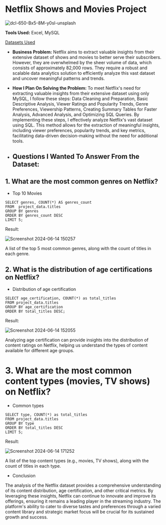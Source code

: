 # Netflix Shows and Movies Project
![dcl-650-Bx5-8M-y0sI-unsplash](https://github.com/anjalidaksh/My-Project-/assets/167796617/a17bbf03-f619-4a7f-9dd6-4e3d69d9f04d)

**Tools Used:** Excel, MySQL 

[Datasets Used](https://www.kaggle.com/datasets/victorsoeiro/netflix-tv-shows-and-movies?select=titles.csv)





- **Business Problem:** Netflix aims to extract valuable insights from their extensive dataset of shows and movies to better serve their subscribers. However, they are overwhelmed by the sheer volume of data, which consists of approximately 82,000 rows. They require a robust and scalable data analytics solution to efficiently analyze this vast dataset and uncover meaningful patterns and trends.

- **How I Plan On Solving the Problem:**  To meet Netflix's need for extracting valuable insights from their extensive dataset using only MySQL, I follow these steps: Data Cleaning and Preparation, Basic Descriptive Analysis, Viewer Ratings and Popularity Trends, Genre Preferences, Viewership Patterns, Creating Summary Tables for Faster Analysis, Advanced Analysis, and Optimizing SQL Queries. By implementing these steps, I effectively analyze Netflix's vast dataset using SQL. This method allows for the extraction of meaningful insights, including viewer preferences, popularity trends, and key metrics, facilitating data-driven decision-making without the need for additional tools.

- ## Questions I Wanted To Answer From the Dataset:

## 1. What are the most common genres on Netflix?

- Top 10 Movies
```mysql
SELECT genres, COUNT(*) AS genres_count
FROM  project_data.titles
GROUP BY genres
ORDER BY genres_count DESC
LIMIT 5;

```
Result: 

![Screenshot 2024-06-14 150257](https://github.com/anjalidaksh/My-Project-/assets/167796617/a190550e-77f9-4020-859d-4b2bbf9f0002) 

A list of the top 5 most common genres, along with the count of titles in each genre.

## 2.  What is the distribution of age certifications on Netflix?

- Distribution of age certification
```mysql
SELECT age_certification, COUNT(*) as total_titles 
FROM project_data.titles
GROUP BY age_certification 
ORDER BY total_titles DESC;

```
Result:  

![Screenshot 2024-06-14 152055](https://github.com/anjalidaksh/My-Project-/assets/167796617/e95d9742-2c52-4ee0-b716-6a85eab5fbed)

Analyzing age certification can provide insights into the distribution of content ratings on Netflix, helping us understand the types of content available for different age groups.

# 3. What are the most common content types (movies, TV shows) on Netflix?

- Common types
```mysql
SELECT type, COUNT(*) as total_titles 
FROM project_data.titles
GROUP BY type 
ORDER BY total_titles DESC 
LIMIT 5;

```
Result:  

![Screenshot 2024-06-14 171252](https://github.com/anjalidaksh/My-Project-/assets/167796617/832e3189-de12-4e57-817f-889d1e1b71d4) 

A list of the top content types (e.g., movies, TV shows), along with the count of titles in each type.

- Conclusion 

The analysis of the Netflix dataset provides a comprehensive understanding of its content distribution, age certification, and other critical metrics. By leveraging these insights, Netflix can continue to innovate and improve its offerings, ensuring it remains a leading player in the streaming industry. The platform's ability to cater to diverse tastes and preferences through a varied content library and strategic market focus will be crucial for its sustained growth and success.

















